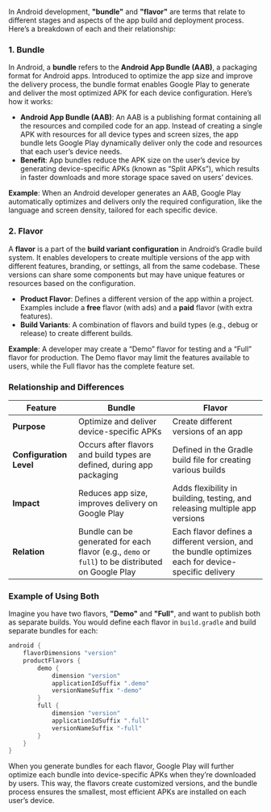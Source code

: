 In Android development, **"bundle"** and **"flavor"** are terms that relate to different stages and aspects of the app build and deployment process. Here’s a breakdown of each and their relationship:

### 1. Bundle
In Android, a **bundle** refers to the **Android App Bundle (AAB)**, a packaging format for Android apps. Introduced to optimize the app size and improve the delivery process, the bundle format enables Google Play to generate and deliver the most optimized APK for each device configuration. Here’s how it works:

- **Android App Bundle (AAB)**: An AAB is a publishing format containing all the resources and compiled code for an app. Instead of creating a single APK with resources for all device types and screen sizes, the app bundle lets Google Play dynamically deliver only the code and resources that each user’s device needs.
- **Benefit**: App bundles reduce the APK size on the user’s device by generating device-specific APKs (known as “Split APKs”), which results in faster downloads and more storage space saved on users’ devices.

**Example**: When an Android developer generates an AAB, Google Play automatically optimizes and delivers only the required configuration, like the language and screen density, tailored for each specific device.

### 2. Flavor
A **flavor** is a part of the **build variant configuration** in Android’s Gradle build system. It enables developers to create multiple versions of the app with different features, branding, or settings, all from the same codebase. These versions can share some components but may have unique features or resources based on the configuration.

- **Product Flavor**: Defines a different version of the app within a project. Examples include a **free** flavor (with ads) and a **paid** flavor (with extra features).
- **Build Variants**: A combination of flavors and build types (e.g., debug or release) to create different builds.

**Example**: A developer may create a “Demo” flavor for testing and a “Full” flavor for production. The Demo flavor may limit the features available to users, while the Full flavor has the complete feature set.

### Relationship and Differences

| Feature             | Bundle                                | Flavor                              |
|---------------------|---------------------------------------|-------------------------------------|
| **Purpose**         | Optimize and deliver device-specific APKs | Create different versions of an app |
| **Configuration Level** | Occurs after flavors and build types are defined, during app packaging | Defined in the Gradle build file for creating various builds |
| **Impact**          | Reduces app size, improves delivery on Google Play | Adds flexibility in building, testing, and releasing multiple app versions |
| **Relation**        | Bundle can be generated for each flavor (e.g., `demo` or `full`) to be distributed on Google Play | Each flavor defines a different version, and the bundle optimizes each for device-specific delivery |

### Example of Using Both
Imagine you have two flavors, **"Demo"** and **"Full"**, and want to publish both as separate builds. You would define each flavor in `build.gradle` and build separate bundles for each:

```gradle
android {
    flavorDimensions "version"
    productFlavors {
        demo {
            dimension "version"
            applicationIdSuffix ".demo"
            versionNameSuffix "-demo"
        }
        full {
            dimension "version"
            applicationIdSuffix ".full"
            versionNameSuffix "-full"
        }
    }
}
```

When you generate bundles for each flavor, Google Play will further optimize each bundle into device-specific APKs when they’re downloaded by users. This way, the flavors create customized versions, and the bundle process ensures the smallest, most efficient APKs are installed on each user’s device.